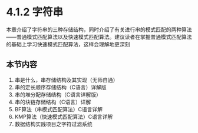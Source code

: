 # 4.1.2 字符串



 本章介绍了字符串的三种存储结构，同时介绍了有关进行串的模式匹配的两种算法——普通模式匹配算法以及快速模式匹配算法。建议读者在掌握普通模式匹配算法的基础上学习快速模式匹配算法，这样会理解地更深刻
 
 
 ## 本节内容
 
1. 串是什么，串存储结构及其实现（无师自通）
1. 串的定长顺序存储结构（C语言）详解版
1. 串的堆分配存储结构（C语言详解版）
1. 串的块链存储结构（C语言）详解
1. BF算法（串模式匹配算法）C语言详解
1. KMP算法（快速模式匹配算法）C语言详解
1. 数据结构实践项目之字符过滤系统
